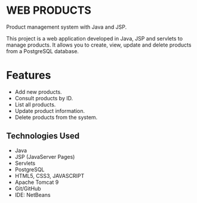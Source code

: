 # WEB PRODUCTS
Product management system with Java and JSP.


This project is a web application developed in Java, JSP and servlets to manage products. It allows you to create, view, update and delete products from a PostgreSQL database.


# Features
- Add new products.
- Consult products by ID.
- List all products.
- Update product information.
- Delete products from the system.

## Technologies Used
- Java
- JSP (JavaServer Pages)
- Servlets
- PostgreSQL
- HTML5, CSS3, JAVASCRIPT
- Apache Tomcat 9
- Git/GitHub
- IDE: NetBeans
